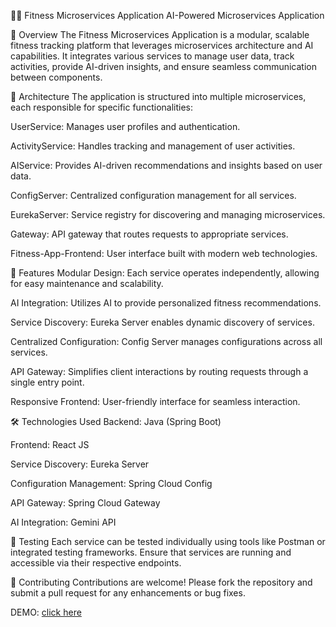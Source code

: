 🏋️‍♂️ Fitness Microservices Application
AI-Powered Microservices Application

📌 Overview
The Fitness Microservices Application is a modular, scalable fitness tracking platform that leverages microservices architecture and AI capabilities. It integrates various services to manage user data, track activities, provide AI-driven insights, and ensure seamless communication between components.

🧱 Architecture
The application is structured into multiple microservices, each responsible for specific functionalities:

UserService: Manages user profiles and authentication.

ActivityService: Handles tracking and management of user activities.

AIService: Provides AI-driven recommendations and insights based on user data.

ConfigServer: Centralized configuration management for all services.

EurekaServer: Service registry for discovering and managing microservices.

Gateway: API gateway that routes requests to appropriate services.

Fitness-App-Frontend: User interface built with modern web technologies.

🚀 Features
Modular Design: Each service operates independently, allowing for easy maintenance and scalability.

AI Integration: Utilizes AI to provide personalized fitness recommendations.

Service Discovery: Eureka Server enables dynamic discovery of services.

Centralized Configuration: Config Server manages configurations across all services.

API Gateway: Simplifies client interactions by routing requests through a single entry point.

Responsive Frontend: User-friendly interface for seamless interaction.

🛠️ Technologies Used
Backend: Java (Spring Boot)

Frontend: React JS

Service Discovery: Eureka Server

Configuration Management: Spring Cloud Config

API Gateway: Spring Cloud Gateway

AI Integration: Gemini API

🧪 Testing
Each service can be tested individually using tools like Postman or integrated testing frameworks. Ensure that services are running and accessible via their respective endpoints.

🤝 Contributing
Contributions are welcome! Please fork the repository and submit a pull request for any enhancements or bug fixes.

DEMO: [click here](https://drive.google.com/file/d/1twuG0RxYXkpNE3gDPHL82kzBNNxM3R7X/view)
